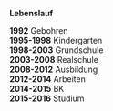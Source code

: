 **Lebenslauf**  
  
**1992** Gebohren  
**1995-1998** Kindergarten  
**1998-2003** Grundschule  
**2003-2008** Realschule  
**2008-2012** Ausbildung  
**2012-2014** Arbeiten  
**2014-2015** BK  
**2015-2016** Studium  
